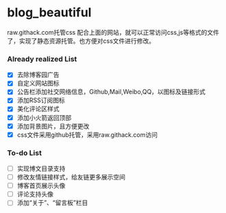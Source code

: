 # blog_beautiful
raw.githack.com托管css 配合上面的网站，就可以正常访问css,js等格式的文件了，实现了静态资源托管。也方便对css文件进行修改。

### Already realized List

- [x] 去除博客园广告
- [x] 自定义网站图标
- [x] 公告栏添加社交网络信息，Github,Mail,Weibo,QQ，以图标及链接形式
- [x] 添加RSS订阅图标
- [x] 美化评论区样式
- [x] 添加小火箭返回顶部
- [x] 添加背景图片，且方便更改
- [x] css文件采用github托管，采用raw.githack.com访问

### To-do List

- [ ] 实现博文目录支持
- [ ] 修改友情链接样式，给友链更多展示空间
- [ ] 博客首页展示头像
- [ ] 评论支持头像
- [ ] 添加“关于”、“留言板”栏目
